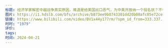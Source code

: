 ```yaml
---
标题: 经济学家解密中越战争真实原因，难道是给美国出口恶气，为中美开放纳一个投名状？不得不感叹中国决策者的远见与魄力！
图片: https://i1.hdslb.com/bfs/archive/b873ee9b0743301dd20b00afc85e72ce45dc8e73.jpg@518w_290h_1c_!web-video-share-cover.avif
链接: https://www.bilibili.com/video/BV1x44y177rm/?spm_id_from=333.337.search-card.all.click&vd_source=e815fa5e2c428a98163e9d19be40ec58
时时: "1979"
评价: 
tags: 
时间: 2024-04-21
---
```


